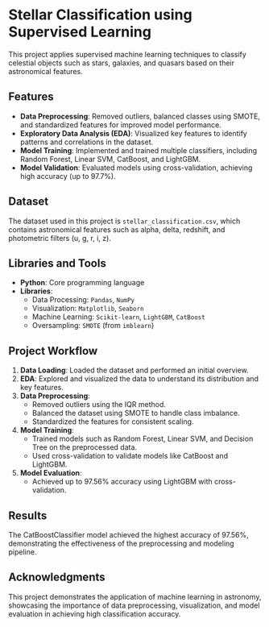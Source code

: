 # Stellar Classification using Supervised Learning

This project applies supervised machine learning techniques to classify celestial objects such as stars, galaxies, and quasars based on their astronomical features.

## Features
- **Data Preprocessing**: Removed outliers, balanced classes using SMOTE, and standardized features for improved model performance.
- **Exploratory Data Analysis (EDA)**: Visualized key features to identify patterns and correlations in the dataset.
- **Model Training**: Implemented and trained multiple classifiers, including Random Forest, Linear SVM, CatBoost, and LightGBM.
- **Model Validation**: Evaluated models using cross-validation, achieving high accuracy (up to 97.7%).

## Dataset
The dataset used in this project is `stellar_classification.csv`, which contains astronomical features such as alpha, delta, redshift, and photometric filters (u, g, r, i, z).

## Libraries and Tools
- **Python**: Core programming language
- **Libraries**: 
  - Data Processing: `Pandas`, `NumPy`
  - Visualization: `Matplotlib`, `Seaborn`
  - Machine Learning: `Scikit-learn`, `LightGBM`, `CatBoost`
  - Oversampling: `SMOTE` (from `imblearn`)

## Project Workflow
1. **Data Loading**: Loaded the dataset and performed an initial overview.
2. **EDA**: Explored and visualized the data to understand its distribution and key features.
3. **Data Preprocessing**:
   - Removed outliers using the IQR method.
   - Balanced the dataset using SMOTE to handle class imbalance.
   - Standardized the features for consistent scaling.
4. **Model Training**:
   - Trained models such as Random Forest, Linear SVM, and Decision Tree on the preprocessed data.
   - Used cross-validation to validate models like CatBoost and LightGBM.
5. **Model Evaluation**:
   - Achieved up to 97.56% accuracy using LightGBM with cross-validation.

## Results
The CatBoostClassifier model achieved the highest accuracy of 97.56%, demonstrating the effectiveness of the preprocessing and modeling pipeline.

## Acknowledgments
This project demonstrates the application of machine learning in astronomy, showcasing the importance of data preprocessing, visualization, and model evaluation in achieving high classification accuracy.
